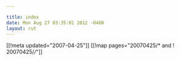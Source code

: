 ```yaml
---

title: index
date: Mon Aug 27 03:35:01 2012 -0400
layout: rut
---
```


[[!meta updated="2007-04-25"]]
[[!map pages="20070425/* and ! 20070425/*/*"]]
